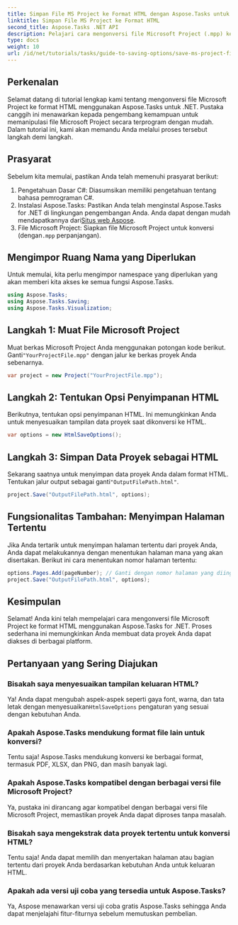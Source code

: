 ```yaml
---
title: Simpan File MS Project ke Format HTML dengan Aspose.Tasks untuk .NET
linktitle: Simpan File MS Project ke Format HTML
second_title: Aspose.Tasks .NET API
description: Pelajari cara mengonversi file Microsoft Project (.mpp) ke format HTML dengan mudah menggunakan Aspose.Tasks untuk .NET. Tutorial komprehensif ini menyediakan petunjuk langkah demi langkah, termasuk cara memuat file proyek, menyesuaikan keluaran HTML, dan menyimpan halaman tertentu.
type: docs
weight: 10
url: /id/net/tutorials/tasks/guide-to-saving-options/save-ms-project-files-to-html-format/
---
```

## Perkenalan

Selamat datang di tutorial lengkap kami tentang mengonversi file Microsoft Project ke format HTML menggunakan Aspose.Tasks untuk .NET. Pustaka canggih ini menawarkan kepada pengembang kemampuan untuk memanipulasi file Microsoft Project secara terprogram dengan mudah. Dalam tutorial ini, kami akan memandu Anda melalui proses tersebut langkah demi langkah.

## Prasyarat

Sebelum kita memulai, pastikan Anda telah memenuhi prasyarat berikut:

1. Pengetahuan Dasar C#: Diasumsikan memiliki pengetahuan tentang bahasa pemrograman C#.
2. Instalasi Aspose.Tasks: Pastikan Anda telah menginstal Aspose.Tasks for .NET di lingkungan pengembangan Anda. Anda dapat dengan mudah mendapatkannya dari[Situs web Aspose](https://www.aspose.com).
3.  File Microsoft Project: Siapkan file Microsoft Project untuk konversi (dengan`.mpp` perpanjangan).

## Mengimpor Ruang Nama yang Diperlukan

Untuk memulai, kita perlu mengimpor namespace yang diperlukan yang akan memberi kita akses ke semua fungsi Aspose.Tasks.

```csharp
using Aspose.Tasks;
using Aspose.Tasks.Saving;
using Aspose.Tasks.Visualization;
```

## Langkah 1: Muat File Microsoft Project

 Muat berkas Microsoft Project Anda menggunakan potongan kode berikut. Ganti`"YourProjectFile.mpp"` dengan jalur ke berkas proyek Anda sebenarnya.

```csharp
var project = new Project("YourProjectFile.mpp");
```

## Langkah 2: Tentukan Opsi Penyimpanan HTML

Berikutnya, tentukan opsi penyimpanan HTML. Ini memungkinkan Anda untuk menyesuaikan tampilan data proyek saat dikonversi ke HTML.

```csharp
var options = new HtmlSaveOptions();
```

## Langkah 3: Simpan Data Proyek sebagai HTML

 Sekarang saatnya untuk menyimpan data proyek Anda dalam format HTML. Tentukan jalur output sebagai ganti`"OutputFilePath.html"`.

```csharp
project.Save("OutputFilePath.html", options);
```

## Fungsionalitas Tambahan: Menyimpan Halaman Tertentu

Jika Anda tertarik untuk menyimpan halaman tertentu dari proyek Anda, Anda dapat melakukannya dengan menentukan halaman mana yang akan disertakan. Berikut ini cara menentukan nomor halaman tertentu:

```csharp
options.Pages.Add(pageNumber); // Ganti dengan nomor halaman yang diinginkan
project.Save("OutputFilePath.html", options);
```

## Kesimpulan

Selamat! Anda kini telah mempelajari cara mengonversi file Microsoft Project ke format HTML menggunakan Aspose.Tasks for .NET. Proses sederhana ini memungkinkan Anda membuat data proyek Anda dapat diakses di berbagai platform.

## Pertanyaan yang Sering Diajukan

### Bisakah saya menyesuaikan tampilan keluaran HTML?
 Ya! Anda dapat mengubah aspek-aspek seperti gaya font, warna, dan tata letak dengan menyesuaikan`HtmlSaveOptions` pengaturan yang sesuai dengan kebutuhan Anda.

### Apakah Aspose.Tasks mendukung format file lain untuk konversi?
Tentu saja! Aspose.Tasks mendukung konversi ke berbagai format, termasuk PDF, XLSX, dan PNG, dan masih banyak lagi.

### Apakah Aspose.Tasks kompatibel dengan berbagai versi file Microsoft Project?
Ya, pustaka ini dirancang agar kompatibel dengan berbagai versi file Microsoft Project, memastikan proyek Anda dapat diproses tanpa masalah.

### Bisakah saya mengekstrak data proyek tertentu untuk konversi HTML?
Tentu saja! Anda dapat memilih dan menyertakan halaman atau bagian tertentu dari proyek Anda berdasarkan kebutuhan Anda untuk keluaran HTML.

### Apakah ada versi uji coba yang tersedia untuk Aspose.Tasks?
Ya, Aspose menawarkan versi uji coba gratis Aspose.Tasks sehingga Anda dapat menjelajahi fitur-fiturnya sebelum memutuskan pembelian.